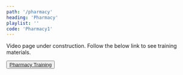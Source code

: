 ```yaml
---
path: '/pharmacy'
heading: 'Pharmacy'
playlist: ''
code: 'Pharmacy1'
---
```


Video page under construction. Follow the below link to see training materials.

<button class="button-temp"><a href="http://119.9.30.172/Pharmacy/story.html">Pharmacy
Training</a></button>
